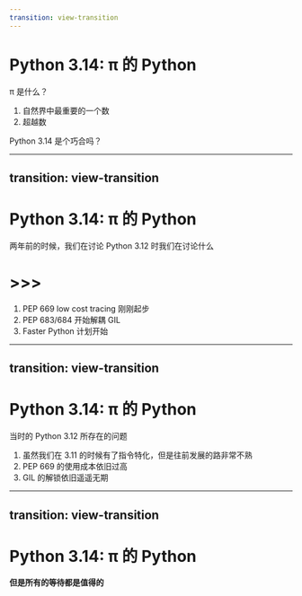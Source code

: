 ```yaml
---
transition: view-transition
---
```


# Python 3.14: π 的 Python

<div class="grid grid-cols-3 gap-10 pt-4 -mb-6">

<v-clicks>

<div>

π 是什么？

</div>

<div>

1. 自然界中最重要的一个数
2. 超越数

</div>

<div>

Python 3.14 是个巧合吗？

</div>

</v-clicks>

</div>

---
transition: view-transition
---

# Python 3.14: π 的 Python

<div class="grid grid-cols-3 gap-10 pt-4 -mb-6">

<v-clicks>

<div>

两年前的时候，我们在讨论 Python 3.12 时我们在讨论什么

</div>

<div>

<h1> >>> </h1>

</div>

<div>

1. PEP 669 low cost tracing 刚刚起步
2. PEP 683/684 开始解耦 GIL
3. Faster Python 计划开始

</div>

</v-clicks>

</div>

---
transition: view-transition
---

# Python 3.14: π 的 Python

当时的 Python 3.12 所存在的问题

<div class="grid grid-cols-2 gap-10 pt-4 -mb-6">

<v-clicks>

1. 虽然我们在 3.11 的时候有了指令特化，但是往前发展的路非常不熟
2. PEP 669 的使用成本依旧过高
3. GIL 的解锁依旧遥遥无期

</v-clicks>

</div>

---
transition: view-transition
---

# Python 3.14: π 的 Python

<div>

**但是所有的等待都是值得的**

</div>
